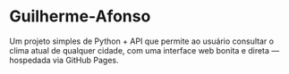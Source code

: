 # Guilherme-Afonso
Um projeto simples de Python + API que permite ao usuário consultar o clima atual de qualquer cidade, com uma interface web bonita e direta — hospedada via GitHub Pages.
